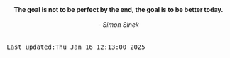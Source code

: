 
<div align="center"><b><span>The goal is not to be perfect by the end, the goal is to be better today.</span></b><br><br><i> - Simon Sinek</i></div>
<br><br><kbd>Last updated:Thu Jan 16 12:13:00 2025</kbd>